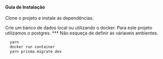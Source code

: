 #### Guia de Instalação

Clone o projeto e instale as dependências.

Crie um banco de dados local ou utilizando o docker. Para este projeto utilizamos o postgres. \*\*\* Não esqueça de definir as váriaveis ambientes.

```bash
  yarn
  docker run container
  yarn prisma migrate dev
```
